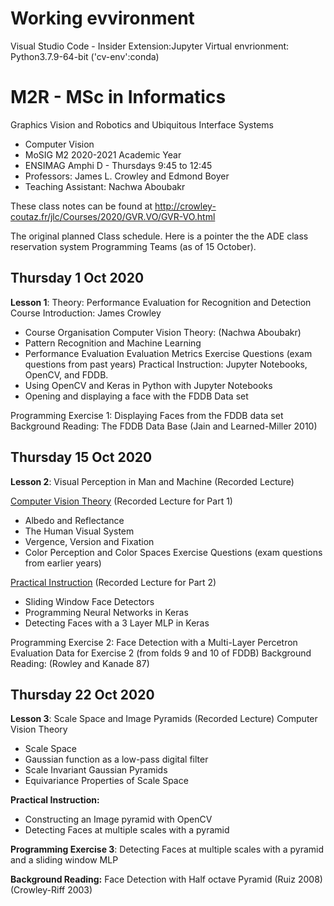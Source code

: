 # Working evvironment
Visual Studio Code - Insider
Extension:Jupyter
Virtual envrionment: Python3.7.9-64-bit ('cv-env':conda)

# M2R - MSc in Informatics
Graphics Vision and Robotics
and  Ubiquitous Interface Systems
- Computer Vision 
- MoSIG M2 2020-2021 Academic Year
- ENSIMAG Amphi D - Thursdays 9:45  to 12:45
- Professors: James L. Crowley and Edmond Boyer
- Teaching Assistant: Nachwa Aboubakr
 
These class notes can be found at http://crowley-coutaz.fr/jlc/Courses/2020/GVR.VO/GVR-VO.html

The original planned Class schedule.  Here is a pointer the the ADE class reservation system
Programming Teams (as of 15 October).
## Thursday 1 Oct 2020    
**Lesson 1**:  Theory: Performance Evaluation for Recognition and Detection 
Course Introduction:  James Crowley
- Course Organisation
Computer Vision Theory: (Nachwa Aboubakr)
- Pattern Recognition and Machine Learning
- Performance Evaluation Evaluation Metrics
             Exercise Questions (exam questions from past years)
Practical Instruction:  Jupyter Notebooks, OpenCV, and  FDDB.
- Using OpenCV and Keras in Python with Jupyter Notebooks
- Opening and displaying a face with the FDDB Data set

Programming Exercise 1:  Displaying Faces from the FDDB data set
Background Reading: The FDDB Data Base (Jain and Learned-Miller 2010)

## Thursday 15 Oct 2020  
**Lesson 2**:  Visual Perception in Man and Machine (Recorded Lecture)

[Computer Vision Theory](http://crowley-coutaz.fr/jlc/Courses/2020/GVR.VO/GVR-VO-S2-Theory.pdf) (Recorded Lecture for Part 1)
- Albedo and Reflectance
- The Human Visual System
- Vergence, Version and Fixation
- Color Perception and Color Spaces
             Exercise Questions (exam questions from earlier years)

[Practical Instruction](http://crowley-coutaz.fr/jlc/Courses/2020/GVR.VO/GVR-VO-S2-practical.pdf) (Recorded Lecture for Part 2)

- Sliding Window Face Detectors
- Programming Neural Networks in Keras
- Detecting Faces with a 3 Layer MLP in Keras

Programming Exercise 2:  Face Detection with a Multi-Layer Percetron
Evaluation Data for Exercise 2 (from folds 9 and 10 of FDDB)
Background Reading: (Rowley and Kanade 87)

## Thursday 22 Oct 2020  
**Lesson 3**:  Scale Space and Image Pyramids (Recorded Lecture) 
Computer Vision Theory
- Scale Space
- Gaussian function as a low-pass digital filter
- Scale Invariant Gaussian  Pyramids
- Equivariance Properties of Scale Space
  
**Practical Instruction:** 
- Constructing an Image pyramid with OpenCV
- Detecting Faces at multiple scales with a pyramid
  
**Programming Exercise 3**: Detecting Faces at multiple scales with a pyramid and a sliding window MLP

**Background Reading:** Face Detection with Half octave Pyramid (Ruiz 2008)  (Crowley-Riff 2003)


